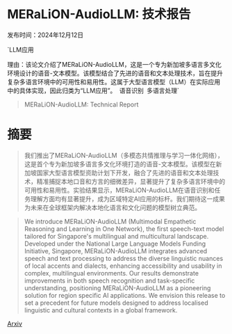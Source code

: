 # MERaLiON-AudioLLM: 技术报告

发布时间：2024年12月12日

`LLM应用

理由：该论文介绍了MERaLiON-AudioLLM，这是一个专为新加坡多语言多文化环境设计的语音-文本模型。该模型结合了先进的语音和文本处理技术，旨在提升复杂多语言环境中的可用性和易用性。这属于大型语言模型（LLM）在实际应用中的具体实现，因此归类为“LLM应用”。` `语音识别` `多语言处理`

> MERaLiON-AudioLLM: Technical Report

# 摘要

> 我们推出了MERaLiON-AudioLLM（多模态共情推理与学习一体化网络），这是首个专为新加坡多语言多文化环境打造的语音-文本模型。该模型在新加坡国家大型语言模型资助计划下开发，融合了先进的语音和文本处理技术，精准捕捉本地口音和方言的细微差异，显著提升了复杂多语言环境中的可用性和易用性。实验结果显示，MERaLiON-AudioLLM在语音识别和任务理解方面均有显著提升，成为区域特定AI应用的标杆。我们期待这一成果为未来在全球框架内解决本地化语言和文化问题的模型树立典范。

> We introduce MERaLiON-AudioLLM (Multimodal Empathetic Reasoning and Learning in One Network), the first speech-text model tailored for Singapore's multilingual and multicultural landscape. Developed under the National Large Language Models Funding Initiative, Singapore, MERaLiON-AudioLLM integrates advanced speech and text processing to address the diverse linguistic nuances of local accents and dialects, enhancing accessibility and usability in complex, multilingual environments. Our results demonstrate improvements in both speech recognition and task-specific understanding, positioning MERaLiON-AudioLLM as a pioneering solution for region specific AI applications. We envision this release to set a precedent for future models designed to address localised linguistic and cultural contexts in a global framework.

[Arxiv](https://arxiv.org/abs/2412.09818)